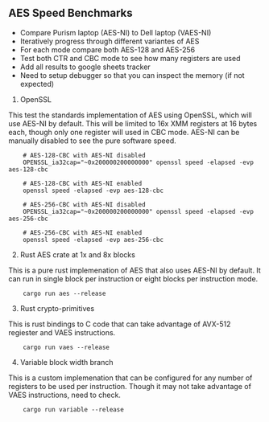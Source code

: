 ##  AES Speed Benchmarks


* Compare Purism laptop (AES-NI) to Dell laptop (VAES-NI)
* Iteratively progress through different variantes of AES
* For each mode compare both AES-128 and AES-256
* Test both CTR and CBC mode to see how many registers are used
* Add all results to google sheets tracker
* Need to setup debugger so that you can inspect the memory (if not expected)

1. OpenSSL

This test the standards implementation of AES using OpenSSL, which will use AES-NI by default. This will be limited to 16x XMM registers at 16 bytes each, though only one register will used in CBC mode. AES-NI can be manually disabled to see the pure software speed.

```
    # AES-128-CBC with AES-NI disabled
    OPENSSL_ia32cap="~0x200000200000000" openssl speed -elapsed -evp aes-128-cbc

    # AES-128-CBC with AES-NI enabled
	openssl speed -elapsed -evp aes-128-cbc

    # AES-256-CBC with AES-NI disabled
    OPENSSL_ia32cap="~0x200000200000000" openssl speed -elapsed -evp aes-256-cbc

    # AES-256-CBC with AES-NI enabled
	openssl speed -elapsed -evp aes-256-cbc
```

2. Rust AES crate at 1x and 8x blocks

This is a pure rust implemenation of AES that also uses AES-NI by default. It can run in single block per instruction or eight blocks per instruction mode.

```
    cargo run aes --release
```

3. Rust crypto-primitives 

This is rust bindings to C code that can take advantage of AVX-512 regiester and VAES instructions. 

```
    cargo run vaes --release
```

4. Variable block width branch

This is a custom implemenation that can be configured for any number of registers to be used per instruction. Though it may not take advantage of VAES instructions, need to check.

```
    cargo run variable --release
```
